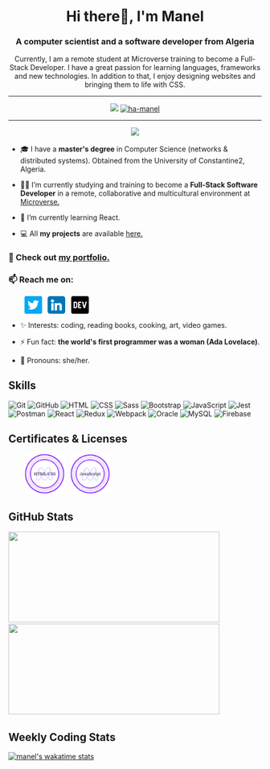 <h1 align="center"> Hi there👋, I'm Manel</h1>
<h3 align="center">A computer scientist and a software developer from Algeria</h3>

<p align="center">Currently, I am a remote student at Microverse training to become a Full-Stack Developer. I have a great passion for learning languages, frameworks and new technologies. In addition to that, I enjoy designing websites and bringing them to life with CSS.</p>

---

<div align="center">
  <img src="https://badges.pufler.dev/visits/ha-manel/ha-manel?color=3f37c9">
  <a href = "https://commits.top/algeria.html" target="_blank">
		<img src="https://ennsz4wdh58yl60.m.pipedream.net" alt="ha-manel" target="_blank"/> 
	</a>
</div>

---
<div align="center">
	<img src="https://media2.giphy.com/media/L1R1tvI9svkIWwpVYr/giphy.gif?cid=790b76112be03f92de5e356ca9c83066f76d54710feb3b75&rid=giphy.gif&ct=g">
</div>
	
- 🎓 I have a **master's degree** in Computer Science (networks & distributed systems). Obtained from the University of Constantine2, Algeria.

- 👩‍💻 I’m currently studying and training to become a **Full-Stack Software Developer** in a remote, collaborative and multicultural environment at [Microverse.](https://github.com/microverseinc)

- 🌱 I’m currently learning React.

- 💻 All **my projects** are available [here.](https://github.com/ha-manel?tab=repositories)

### 🚀 Check out [my portfolio.](https://ha-manel.github.io/MyPortfolio/)

### 📫 Reach me on:

<p align="left">
&nbsp; &nbsp; &nbsp; &nbsp; <a href="https://twitter.com/ha_manel_" target="_blank"><img align="center" src="./images/twitter.png" alt="twitter" width="35" /></a> &nbsp;
<a href="https://www.linkedin.com/in/manel-hammouche/" target="_blank"><img align="center" src="./images/linkedin.png" alt="linkedin" width="35" /></a> &nbsp;
<a href="https://dev.to/hamanel" target="_blank"><img align="center" src="./images/dev.png" alt="dev community" width="35" /></a>
</p>

- ✨ Interests: coding, reading books, cooking, art, video games.

- ⚡ Fun fact: **the world's first programmer was a woman (Ada Lovelace)**.

- 👩 Pronouns: she/her.

<h2 align="left">Skills</h2>
<p align="left">
<div>
	<img height="50" src="https://user-images.githubusercontent.com/25181517/117364277-fc4eb280-aebd-11eb-8769-a3583c6a2037.png" alt="Git" title="Git" />
	<img height="50" src="https://user-images.githubusercontent.com/25181517/117364276-fc4eb280-aebd-11eb-92ba-8a6ef74b7313.png" alt="GitHub" title="GitHub" />
	<img height="50" src="https://user-images.githubusercontent.com/25181517/117447535-f00a3a00-af3d-11eb-89bf-45aaf56dbaf1.png" alt="HTML" title="HTML" />
	<img height="50" src="https://user-images.githubusercontent.com/25181517/117447663-0fa16280-af3e-11eb-8677-bcf8e4f8e298.png" alt="CSS" title="CSS" />
	<img height="50" src="https://github.com/coherencez/tech-logos/blob/master/sass.png" alt="Sass" title="Sass" />
	<img height="50" src="https://user-images.githubusercontent.com/25181517/121402101-c89df700-c959-11eb-8b4a-bbadf9e84b30.png" alt="Bootstrap" title="Bootstrap" />
	<img height="50" src="https://user-images.githubusercontent.com/25181517/117447155-6a868a00-af3d-11eb-9cfe-245df15c9f3f.png" alt="JavaScript" title="JavaScript" />
	<img height="50" src="https://github.com/get-icon/geticon/raw/master/icons/jest.svg" alt="Jest" title="Jest" />
	<img height="50" src="https://user-images.githubusercontent.com/25181517/121302453-01a67f00-c8fa-11eb-8c86-2ee00734c9a8.png" alt="Postman" title="Postman" />
	<img height="50" src="https://github.com/get-icon/geticon/raw/master/icons/react.svg" alt="React" title="React" />
	<img height="50" src="https://github.com/get-icon/geticon/raw/master/icons/redux.svg" alt="Redux" title="Redux" />
	<img height="50" src="https://github.com/get-icon/geticon/raw/master/icons/webpack.svg" alt="Webpack" title="Webpack" />
	<img height="50" src="https://user-images.githubusercontent.com/25181517/117208736-bdedc080-adf5-11eb-912f-61c7d43705f6.png" alt="Oracle" title="Oracle" />
	<img height="50" src="https://github.com/get-icon/geticon/raw/master/icons/mysql.svg" alt="MySQL" title="MySQL" />
	<img height="50" src="https://github.com/get-icon/geticon/raw/master/icons/firebase.svg" alt="Firebase" title="Firebase" />
</div>
</p>

<h2 align="left">Certificates & Licenses</h2>
<p align="left">
  &nbsp; &nbsp; &nbsp; &nbsp; <a href="https://www.credential.net/a4e97cb8-cbf4-4e53-beb3-7882f6e8947e#gs.xs1jdm" target="blank"><img src="./images/html-css-badge.png" width="80"></a> &nbsp; <a href="https://www.credential.net/541a98e8-077e-4012-99a1-4064e1f899ce#gs.1jpmti" target="blank"><img src="./images/js-badge.png" width="80"></a> 
</p>

<h2 align ="left">GitHub Stats</h2>
<div>
  <img height="180" width="420" src="https://github-readme-stats-eight-theta.vercel.app/api?username=ha-manel&show_icons=true&theme=nightowl&count_private=true"/>
  <img height="180" width="420" src="https://github-readme-stats.vercel.app/api/top-langs/?username=ha-manel&show_icons=true&theme=nightowl&layout=compact"/>
</div>

<h2>Weekly Coding Stats</h2>


[![manel's wakatime stats](https://github-readme-stats.vercel.app/api/wakatime?username=ha_manel&theme=nightowl)](https://github.com/anuraghazra/github-readme-stats)
